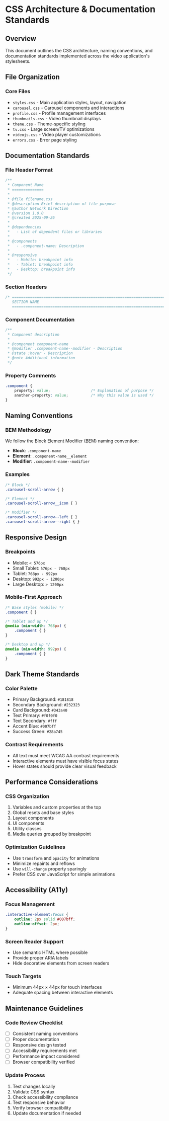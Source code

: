 # CSS Architecture & Documentation Standards

## Overview
This document outlines the CSS architecture, naming conventions, and documentation standards implemented across the video application's stylesheets.

## File Organization

### Core Files
- `styles.css` - Main application styles, layout, navigation
- `carousel.css` - Carousel components and interactions
- `profile.css` - Profile management interfaces
- `thumbnails.css` - Video thumbnail displays
- `theme.css` - Theme-specific styling
- `tv.css` - Large screen/TV optimizations
- `videojs.css` - Video player customizations
- `errors.css` - Error page styling

## Documentation Standards

### File Header Format
```css
/**
 * Component Name
 * ==============
 * 
 * @file filename.css
 * @description Brief description of file purpose
 * @author Network Direction
 * @version 1.0.0
 * @created 2025-09-26
 * 
 * @dependencies
 *   - List of dependent files or libraries
 * 
 * @components
 *   - .component-name: Description
 * 
 * @responsive
 *   - Mobile: breakpoint info
 *   - Tablet: breakpoint info
 *   - Desktop: breakpoint info
 */
```

### Section Headers
```css
/* ==========================================================================
   SECTION NAME
   ========================================================================== */
```

### Component Documentation
```css
/**
 * Component description
 * 
 * @component component-name
 * @modifier .component-name--modifier - Description
 * @state :hover - Description
 * @note Additional information
 */
```

### Property Comments
```css
.component {
    property: value;                  /* Explanation of purpose */
    another-property: value;          /* Why this value is used */
}
```

## Naming Conventions

### BEM Methodology
We follow the Block Element Modifier (BEM) naming convention:

- **Block**: `.component-name`
- **Element**: `.component-name__element`
- **Modifier**: `.component-name--modifier`

### Examples
```css
/* Block */
.carousel-scroll-arrow { }

/* Element */
.carousel-scroll-arrow__icon { }

/* Modifier */
.carousel-scroll-arrow--left { }
.carousel-scroll-arrow--right { }
```

## Responsive Design

### Breakpoints
- Mobile: `< 576px`
- Small Tablet: `576px - 768px`
- Tablet: `768px - 992px`
- Desktop: `992px - 1200px`
- Large Desktop: `> 1200px`

### Mobile-First Approach
```css
/* Base styles (mobile) */
.component { }

/* Tablet and up */
@media (min-width: 768px) {
    .component { }
}

/* Desktop and up */
@media (min-width: 992px) {
    .component { }
}
```

## Dark Theme Standards

### Color Palette
- Primary Background: `#181818`
- Secondary Background: `#232323`
- Card Background: `#343a40`
- Text Primary: `#f0f0f0`
- Text Secondary: `#fff`
- Accent Blue: `#007bff`
- Success Green: `#28a745`

### Contrast Requirements
- All text must meet WCAG AA contrast requirements
- Interactive elements must have visible focus states
- Hover states should provide clear visual feedback

## Performance Considerations

### CSS Organization
1. Variables and custom properties at the top
2. Global resets and base styles
3. Layout components
4. UI components
5. Utility classes
6. Media queries grouped by breakpoint

### Optimization Guidelines
- Use `transform` and `opacity` for animations
- Minimize repaints and reflows
- Use `will-change` property sparingly
- Prefer CSS over JavaScript for simple animations

## Accessibility (A11y)

### Focus Management
```css
.interactive-element:focus {
    outline: 2px solid #007bff;
    outline-offset: 2px;
}
```

### Screen Reader Support
- Use semantic HTML where possible
- Provide proper ARIA labels
- Hide decorative elements from screen readers

### Touch Targets
- Minimum 44px × 44px for touch interfaces
- Adequate spacing between interactive elements

## Maintenance Guidelines

### Code Review Checklist
- [ ] Consistent naming conventions
- [ ] Proper documentation
- [ ] Responsive design tested
- [ ] Accessibility requirements met
- [ ] Performance impact considered
- [ ] Browser compatibility verified

### Update Process
1. Test changes locally
2. Validate CSS syntax
3. Check accessibility compliance
4. Test responsive behavior
5. Verify browser compatibility
6. Update documentation if needed